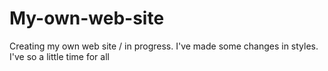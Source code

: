 # My-own-web-site
Creating my own web site / in progress. 
I've made some changes in styles. I've so a little time for all
